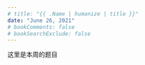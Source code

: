 ```yaml
---
# title: "{{ .Name | humanize | title }}"
date: "June 26, 2021"
# bookComments: false
# bookSearchExclude: false
---
```


 这里是本周的题目
